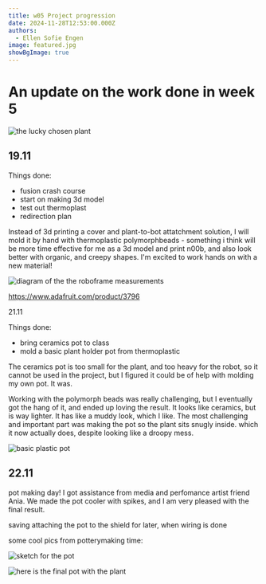 ```yaml
---
title: w05 Project progression
date: 2024-11-28T12:53:00.000Z
authors:
  - Ellen Sofie Engen
image: featured.jpg
showBgImage: true
---
```

# An update on the work done in week 5

![the lucky chosen plant](plant.jpg "The lucky chosen plant, now living in the media home base")

## 19.11

Things done:

* fusion crash course
* start on making 3d model
* test out thermoplast
* redirection plan

Instead of 3d printing a cover and plant-to-bot attatchment solution, I will mold it by hand with thermoplastic polymorphbeads - something i think will be more time effective for me as a 3d model and print n00b, and also look better with organic, and creepy shapes. I'm excited to work hands on with a new material!

![diagram of the the roboframe measurements](roboscheme.png "the roboframe measurements")

<https://www.adafruit.com/product/3796>

21.11

Things done:

* bring ceramics pot to class
* mold a basic plant holder pot from thermoplastic

The ceramics pot is too small for the plant, and too heavy for the robot, so it cannot be used in the project, but I figured it could be of help with molding my own pot. It was.

Working with the polymorph beads was really challenging, but I eventually got the hang of it, and ended up loving the result. It looks like ceramics, but is way lighter. It has like a muddy look, which I like. The most challenging and important part was making the pot so the plant sits snugly inside. which it now actually does, despite looking like a droopy mess.

![basic plastic pot](basic-plastic-pot.jpg "My basic plastic pot with the plant")

## 22.11

pot making day! I got assistance from media and perfomance artist friend Ania. We made the pot cooler with spikes, and I am very pleased with the final result.

saving attaching the pot to the shield for later, when wiring is done

some cool pics from potterymaking time:

![sketch for the pot](sauron.jpg "sketch for the final pot")

![here is the final pot with the plant](spiky.jpg "Voilà final pot with the plant")
